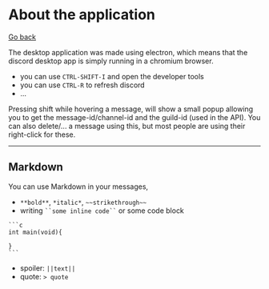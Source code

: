 # About the application

[Go back](..#discord)

The desktop application was made using electron, which means that the discord desktop app is simply running in a chromium browser.

* you can use ``CTRL-SHIFT-I`` and open the developer tools
* you can use ``CTRL-R`` to refresh discord
* ...

Pressing shift while hovering a message, will show a small popup allowing you to get the message-id/channel-id and the guild-id (used in the API). You can also delete/... a message using this, but most people are using their right-click for these.

<hr class="sl">

## Markdown

You can use Markdown in your messages,

* ``**bold**``, ``*italic*``, ``~~strikethrough~~``
* writing <code>\`\`some inline code\`\`</code> or some code block

<pre class="language-ld">
<code class="language-ld"
>```c
int main(void){

}
```</code>
</pre>

* spoiler: ``||text||``
* quote: ```> quote```